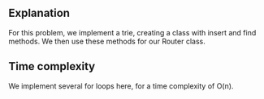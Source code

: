 ## Explanation

For this problem, we implement a trie, creating a class with insert and find methods.  We then use these methods for our Router class.

## Time complexity

We implement several for loops here, for a time complexity of O(n).